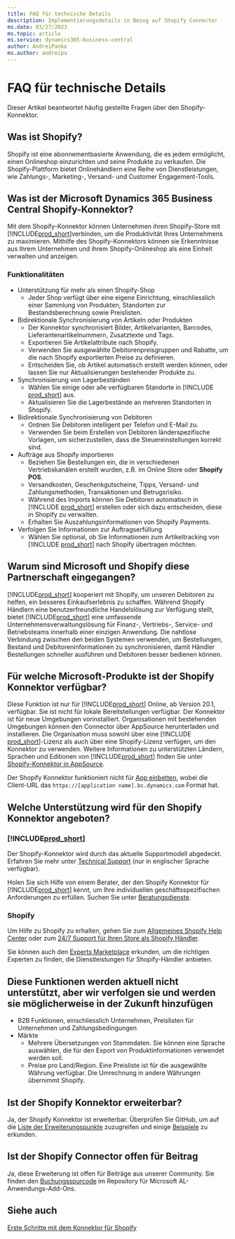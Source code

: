 ```yaml
---
title: FAQ für technische Details
description: Implementierungsdetails in Bezug auf Shopify Connector
ms.date: 03/27/2023
ms.topic: article
ms.service: dynamics365-business-central
author: AndreiPanko
ms.author: andreipa
---
```


# <a name="faq-for-technical-details" />FAQ für technische Details

Dieser Artikel beantwortet häufig gestellte Fragen über den Shopify-Konnektor.

## <a name="what-is-shopify" />Was ist Shopify?

Shopify ist eine abonnementbasierte Anwendung, die es jedem ermöglicht, einen Onlineshop einzurichten und seine Produkte zu verkaufen. Die Shopify-Plattform bietet Onlinehändlern eine Reihe von Dienstleistungen, wie Zahlungs-, Marketing-, Versand- und Customer Engagement-Tools.

## <a name="what-is-the-microsoft-dynamics-365-business-central-shopify-connector" />Was ist der Microsoft Dynamics 365 Business Central Shopify-Konnektor?

Mit dem Shopify-Konnektor können Unternehmen ihren Shopify-Store mit [!INCLUDE[prod_short](../includes/prod_short.md)]verbinden, um die Produktivität Ihres Unternehmens zu maximieren. Mithilfe des Shopify-Konnektors können sie Erkenntnisse aus Ihrem Unternehmen und ihrem Shopify-Onlineshop als eine Einheit verwalten und anzeigen.

### <a name="capabilities" />Funktionalitäten

- Unterstützung für mehr als einen Shopify-Shop
  - Jeder Shop verfügt über eine eigene Einrichtung, einschliesslich einer Sammlung von Produkten, Standorten zur Bestandsberechnung sowie Preislisten.  
- Bidirektionale Synchronisierung von Artikeln oder Produkten
  - Der Konnektor synchronisiert Bilder, Artikelvarianten, Barcodes, Lieferantenartikelnummern, Zusatztexte und Tags.  
  - Exportieren Sie Artikelattribute nach Shopify.  
  - Verwenden Sie ausgewählte Debitorenpreisgruppen und Rabatte, um die nach Shopify exportierten Preise zu definieren.  
  - Entscheiden Sie, ob Artikel automatisch erstellt werden können, oder lassen Sie nur Aktualisierungen bestehender Produkte zu.  
- Synchronisierung von Lagerbeständen
  - Wählen Sie einige oder alle verfügbaren Standorte in [!INCLUDE [prod_short](../includes/prod_short.md)] aus.  
  - Aktualisieren Sie die Lagerbestände an mehreren Standorten in Shopify.  
- Bidirektionale Synchronisierung von Debitoren
  - Ordnen Sie Debitoren intelligent per Telefon und E-Mail zu.  
  - Verwenden Sie beim Erstellen von Debitoren länderspezifische Vorlagen, um sicherzustellen, dass die Steuereinstellungen korrekt sind.  
- Aufträge aus Shopify importieren
  - Beziehen Sie Bestellungen ein, die in verschiedenen Vertriebskanälen erstellt wurden, z.B. im Online Store oder **Shopify POS**.
  - Versandkosten, Geschenkgutscheine, Tipps, Versand- und Zahlungsmethoden, Transaktionen und Betrugsrisiko.  
  - Während des Imports können Sie Debitoren automatisch in [!INCLUDE [prod_short](../includes/prod_short.md)] erstellen oder sich dazu entscheiden, diese in Shopify zu verwalten.  
  - Erhalten Sie Auszahlungsinformationen von Shopify Payments.
- Verfolgen Sie Informationen zur Auftragserfüllung
  - Wählen Sie optional, ob Sie Informationen zum Artikeltracking von [!INCLUDE [prod_short](../includes/prod_short.md)] nach Shopify übertragen möchten.  

## <a name="why-did-microsoft-and-shopify-form-this-partnership" />Warum sind Microsoft und Shopify diese Partnerschaft eingegangen?

[!INCLUDE[prod_short](../includes/prod_long.md)] kooperiert mit Shopify, um unseren Debitoren zu helfen, ein besseres Einkaufserlebnis zu schaffen. Während Shopify Händlern eine benutzerfreundliche Handelslösung zur Verfügung stellt, bietet [!INCLUDE[prod_short](../includes/prod_short.md)] eine umfassende Unternehmensverwaltungslösung für Finanz-, Vertriebs-, Service- und Betriebsteams innerhalb einer einzigen Anwendung. Die nahtlose Verbindung zwischen den beiden Systemen verwenden, um Bestellungen, Bestand und Debitoreninformationen zu synchronisieren, damit Händler Bestellungen schneller ausführen und Debitoren besser bedienen können.

## <a name="which-microsoft-products-are-the-shopify-connector-available-for" />Für welche Microsoft-Produkte ist der Shopify Konnektor verfügbar?

Diese Funktion ist nur für [!INCLUDE[prod_short](../includes/prod_short.md)] Online, ab Version 20.1, verfügbar. Sie ist nicht für lokale Bereitstellungen verfügbar. Der Konnektor ist für neue Umgebungen vorinstalliert. Organisationen mit bestehenden Umgebungen können den Connector über AppSource herunterladen und installieren. Die Organisation muss sowohl über eine [!INCLUDE [prod_short](../includes/prod_short.md)]-Lizenz als auch über eine Shopify-Lizenz verfügen, um den Konnektor zu verwenden. Weitere Informationen zu unterstützten Ländern, Sprachen und Editionen von [!INCLUDE[prod_short](../includes/prod_short.md)] finden Sie unter [Shopify-Konnektor in AppSource](https://go.microsoft.com/fwlink/?linkid=2196238).

Der Shopify Konnektor funktioniert nicht für [App einbetten](/dynamics365/business-central/dev-itpro/deployment/embed-app-overview), wobei die Client-URL das `https://[application name].bc.dynamics.com` Format hat.

## <a name="what-support-is-offered-for-the-shopify-connector" />Welche Unterstützung wird für den Shopify Konnektor angeboten?

### [!INCLUDE[prod_short](../includes/prod_short.md)]

Der Shopify-Konnektor wird durch das aktuelle Supportmodell abgedeckt. Erfahren Sie mehr unter [Technical Support](/dynamics365/business-central/dev-itpro/administration//manage-technical-support) (nur in englischer Sprache verfügbar).

Holen Sie sich Hilfe von einem Berater, der den Shopify Konnektor für [!INCLUDE[prod_short](../includes/prod_short.md)] kennt, um Ihre individuellen geschäftsspezifischen Anforderungen zu erfüllen. Suchen Sie unter [Beratungsdienste](https://aka.ms/BCShopifyConsultant).

### <a name="shopify" />Shopify

Um Hilfe zu Shopify zu erhalten, gehen Sie zum [Allgemeines Shopify Help Center](https://help.shopify.com/) oder zum [24/7 Support für Ihren Store als Shopify Händler](https://help.shopify.com/questions#/).

Sie können auch den [Experts Marketplace](https://experts.shopify.com/) erkunden, um die richtigen Experten zu finden, die Dienstleistungen für Shopify-Händler anbieten.

## <a name="currently-unsupported-features-however-were-tracking-them-and-may-consider-adding-them" />Diese Funktionen werden aktuell nicht unterstützt, aber wir verfolgen sie und werden sie möglicherweise in der Zukunft hinzufügen

- B2B Funktionen, einschliesslich Unternehmen, Preislisten für Unternehmen und Zahlungsbedingungen
- Märkte
  - Mehrere Übersetzungen von Stammdaten. Sie können eine Sprache auswählen, die für den Export von Produktinformationen verwendet werden soll.
  - Preise pro Land/Region. Eine Preisliste ist für die ausgewählte Währung verfügbar. Die Umrechnung in andere Währungen übernimmt Shopify.

## <a name="is-the-shopify-connector-extensible" />Ist der Shopify Konnektor erweiterbar?

Ja, der Shopify Konnektor ist erweiterbar. Überprüfen Sie GitHub, um auf die [Liste der Erweiterungspunkte](https://github.com/microsoft/ALAppExtensions/tree/main/Apps/W1/Shopify) zuzugreifen und einige [Beispiele](https://github.com/microsoft/ALAppExtensions/blob/main/Apps/W1/Shopify/extensibility_examples.md) zu erkunden.

## <a name="is-the-shopify-connector-open-for-contribution" />Ist der Shopify Connector offen für Beitrag

Ja, diese Erweiterung ist offen für Beiträge aus unserer Community. Sie finden den [Buchungsspurcode](https://github.com/microsoft/ALAppExtensions/tree/main/Apps/W1/Shopify) im Repository für Microsoft AL-Anwendungs-Add-Ons.

## <a name="see-also" />Siehe auch

[Erste Schritte mit dem Konnektor für Shopify](get-started.md)  
